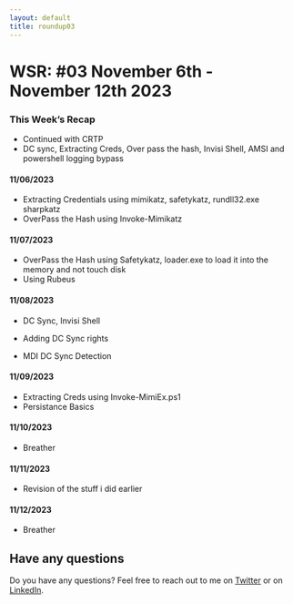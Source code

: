 ```yaml
---
layout: default
title: roundup03
---
```


# WSR: #03 November 6th - November 12th 2023

### This Week’s Recap

* Continued with CRTP 
* DC sync, Extracting Creds, Over pass the hash, Invisi Shell, AMSI and powershell logging bypass

#### 11/06/2023

* Extracting Credentials using mimikatz, safetykatz, rundll32.exe sharpkatz 
* OverPass the Hash using Invoke-Mimikatz

#### 11/07/2023

* OverPass the Hash using Safetykatz, loader.exe to load it into the memory and not touch disk
* Using Rubeus 

#### 11/08/2023

*  DC Sync, Invisi Shell
* Adding DC Sync rights

* MDI DC Sync Detection

#### 11/09/2023

* Extracting Creds using Invoke-MimiEx.ps1 
* Persistance Basics

#### 11/10/2023

* Breather

#### 11/11/2023

* Revision of the stuff i did earlier

#### 11/12/2023

* Breather 

## Have any questions
Do you have any questions? Feel free to reach out to me on [Twitter](https://twitter.com/rach1tarora) or on [LinkedIn](https://www.linkedin.com/in/rach1tarora/).
